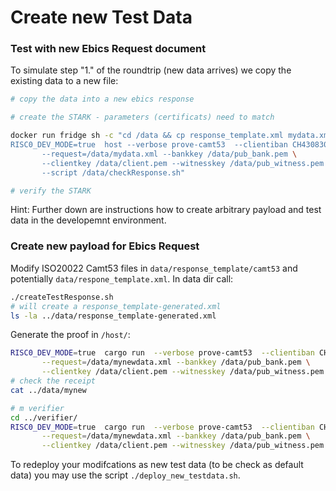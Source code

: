 # Create new Test Data


### Test with new Ebics Request document

To simulate step "1." of the roundtrip (new data arrives) we copy the existing data to a new file:

```bash
# copy the data into a new ebics response

# create the STARK - parameters (certificats) need to match

docker run fridge sh -c "cd /data && cp response_template.xml mydata.xml  && cd /app && \
RISC0_DEV_MODE=true  host --verbose prove-camt53  --clientiban CH4308307000289537312 \
       --request=/data/mydata.xml --bankkey /data/pub_bank.pem \
       --clientkey /data/client.pem --witnesskey /data/pub_witness.pem \
       --script /data/checkResponse.sh"

# verify the STARK

```

Hint: Further down are instructions how to create arbitrary payload and test data in the developemnt environment.

### Create new payload for Ebics Request

Modify ISO20022 Camt53 files in `data/response_template/camt53` and potentially `data/respone_template.xml`. In data dir call:

```bash
./createTestResponse.sh 
# will create a response_template-generated.xml
ls -la ../data/response_template-generated.xml
```

Generate the proof in `/host/`:

```bash
RISC0_DEV_MODE=true  cargo run  --verbose prove-camt53  --clientiban CH4308307000289537312 \
       --request=/data/mynewdata.xml --bankkey /data/pub_bank.pem \
       --clientkey /data/client.pem --witnesskey /data/pub_witness.pem 
# check the receipt
cat ../data/mynew

# m verifier
cd ../verifier/
RISC0_DEV_MODE=true  cargo run  --verbose prove-camt53  --clientiban CH4308307000289537312 \
       --request=/data/mynewdata.xml --bankkey /data/pub_bank.pem \
       --clientkey /data/client.pem --witnesskey /data/pub_witness.pem 

```


To redeploy your modifcations as new test data (to be check as default data) you may use the script `./deploy_new_testdata.sh`.

